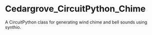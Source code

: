 # Cedargrove_CircuitPython_Chime
 A CircuitPython class for generating wind chime and bell sounds using synthio.
